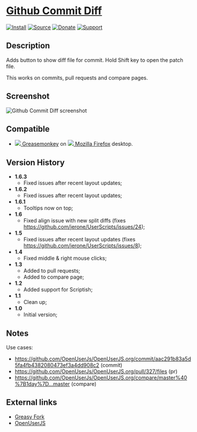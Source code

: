 # [Github Commit Diff](https://github.com/jerone/UserScripts/tree/master/Github_Commit_Diff)

[![Install](https://raw.github.com/jerone/UserScripts/master/_resources/Install-button.png)](https://github.com/jerone/UserScripts/raw/master/Github_Commit_Diff/Github_Commit_Diff.user.js)
[![Source](https://raw.github.com/jerone/UserScripts/master/_resources/Source-button.png)](https://github.com/jerone/UserScripts/blob/master/Github_Commit_Diff/Github_Commit_Diff.user.js)
[![Donate](https://raw.github.com/jerone/UserScripts/master/_resources/Donate-button.png)](https://www.paypal.com/cgi-bin/webscr?cmd=_s-xclick&hosted_button_id=VCYMHWQ7ZMBKW)
[![Support](https://raw.github.com/jerone/UserScripts/master/_resources/Support-button.png)](https://github.com/jerone/UserScripts/issues)


## Description

Adds button to show diff file for commit. Hold Shift key to open the patch file.

This works on commits, pull requests and compare pages.


## Screenshot

![Github Commit Diff screenshot](https://github.com/jerone/UserScripts/raw/master/Github_Commit_Diff/screenshot.jpg)


## Compatible

* [![](https://raw.github.com/jerone/UserScripts/master/_resources/Greasemonkey.png) Greasemonkey](https://addons.mozilla.org/firefox/addon/greasemonkey/) on [![](https://raw.github.com/jerone/UserScripts/master/_resources/Firefox.png) Mozilla Firefox](http://www.mozilla.org/en-US/firefox/fx/#desktop) desktop.


## Version History

* **1.6.3**
    * Fixed issues after recent layout updates;
* **1.6.2**
    * Fixed issues after recent layout updates;
* **1.6.1**
    * Tooltips now on top;
* **1.6**
    * Fixed align issue with new split diffs (fixes https://github.com/jerone/UserScripts/issues/24);
* **1.5**
    * Fixed issues after recent layout updates (fixes https://github.com/jerone/UserScripts/issues/8);
* **1.4**
    * Fixed middle & right mouse clicks;
* **1.3**
    * Added to pull requests;
    * Added to compare page;
* **1.2**
    * Added support for Scriptish;
* **1.1**
    * Clean up;
* **1.0**
    * Initial version;


## Notes

Use cases:

* https://github.com/OpenUserJs/OpenUserJS.org/commit/aac291b83a5d5fa4fb4382080473ef3a4dd908c2 (commit)
* https://github.com/OpenUserJs/OpenUserJS.org/pull/327/files (pr)
* https://github.com/OpenUserJs/OpenUserJS.org/compare/master%40%7B1day%7D...master (compare)


## External links

* [Greasy Fork](https://greasyfork.org/scripts/77)
* [OpenUserJS](https://openuserjs.org/scripts/jerone/Github_Commit_Diff)
